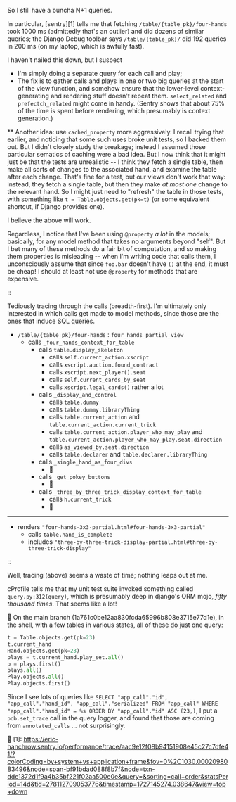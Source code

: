 So I still have a buncha N+1 queries.

In particular, [sentry][1] tells me that fetching `/table/{table_pk}/four-hands` took 1000 ms (admittedly that's an outlier) and did dozens of similar queries; the Django Debug toolbar says `/table/{table_pk}/` did 192 queries in 200 ms (on my laptop, which is awfully fast).

I haven't nailed this down, but I suspect
- I'm simply doing a separate query for each call and play;
- The fix is to gather calls and plays in one or two big queries at the start of the view function, and somehow ensure that the lower-level context-generating and rendering stuff doesn't repeat them. `select_related` and `prefectch_related` might come in handy.
  (Sentry shows that about 75% of the time is spent before rendering, which presumably is context generation.)

** Another idea: use `cached_property` more aggressively.  I recall trying that earlier, and noticing that some such uses broke unit tests, so I backed them out.  But I didn't closely study the breakage; instead I assumed those particular sematics of caching were a bad idea.  But I now think that it might just be that the tests are unrealistic -- I think they fetch a single table, then make all sorts of changes to the associated hand, and examine the table after each change.  That's fine for a test, but our views don't work that way: instead, they fetch a single table, but then they make *at most one* change to the relevant hand.  So I might just need to "refresh" the table in those tests, with something like `t = Table.objects.get(pk=t)` (or some equivalent shortcut, if Django provides one).

I believe the above will work.

Regardless, I notice that I've been using `@property` *a lot* in the models; basically, for any model method that takes no arguments beyond "self".  But I bet many of these methods do a fair bit of computation, and so making them properties is misleading -- when I'm writing code that calls them, I unconsciously assume that since `foo.bar` doesn't have `()` at the end, it must be cheap!  I should at least not use `@property` for methods that are expensive.

::

Tediously tracing through the calls (breadth-first).  I'm ultimately only interested in which calls get made to model methods, since those are the ones that induce SQL queries.

- `/table/{table_pk}/four-hands` : `four_hands_partial_view`
  - calls `_four_hands_context_for_table`
    - calls `table.display_skeleton`
      - calls `self.current_action.xscript`
      - calls `xscript.auction.found_contract`
      - calls `xscript.next_player().seat`
      - calls `self.current_cards_by_seat`
      - calls `xscript.legal_cards()` rather a lot
    - calls `_display_and_control`
      - calls `table.dummy`
      - calls `table.dummy.libraryThing`
      - calls `table.current_action` and `table.current_action.current_trick`
      - calls `table.current_action.player_who_may_play` and `table.current_action.player_who_may_play.seat.direction`
      - calls `as_viewed_by.seat.direction`
      - calls `table.declarer` and `table.declarer.libraryThing`
    - calls `_single_hand_as_four_divs`
      - 🤷
    - calls `_get_pokey_buttons`
      - 🤷
    - calls `_three_by_three_trick_display_context_for_table`
      - calls `h.current_trick`
      - 🤷
--------------------------------------------------------------------------------
  - renders `"four-hands-3x3-partial.html#four-hands-3x3-partial"`
    - calls `table.hand_is_complete`
    - includes `"three-by-three-trick-display-partial.html#three-by-three-trick-display"`

::

Well, tracing (above) seems a waste of time; nothing leaps out at me.

cProfile tells me that my unit test suite invoked something called `query.py:312(query)`, which is presumably deep in django's ORM mojo, *fifty thousand times*.  That seems like a lot!


On the main branch (1a761c0be12aa830fcda65996b808e3715e77d1e), in the shell, with a few tables in various states, all of these do just one query:

```python
t = Table.objects.get(pk=23)
t.current_hand
Hand.objects.get(pk=23)
plays = t.current_hand.play_set.all()
p = plays.first()
plays.all()
Play.objects.all()
Play.objects.first()
```

Since I see lots of queries like `SELECT "app_call"."id", "app_call"."hand_id", "app_call"."serialized" FROM "app_call" WHERE "app_call"."hand_id" = %s ORDER BY "app_call"."id" ASC (23,)`, I put a `pdb.set_trace` call in the query logger, and found that those are coming from `annotated_calls` ... not surprisingly.


[1]: https://eric-hanchrow.sentry.io/performance/trace/aac9e12f08b94151908e45c27c7dfe41/?colorCoding=by+system+vs+application+frame&fov=0%2C1030.0002098083496&node=span-bf91bdad088f8b7f&node=txn-dde1372d1f9a4b35bf221f02aa500e0e&query=&sorting=call+order&statsPeriod=14d&tid=278112709053776&timestamp=1727145274.038647&view=top+down
